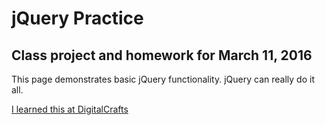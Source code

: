 # jQuery Practice

## Class project and homework for March 11, 2016

This page demonstrates basic jQuery functionality. jQuery can really do it all.

[I learned this at DigitalCrafts](https://www.digitalcrafts.com)